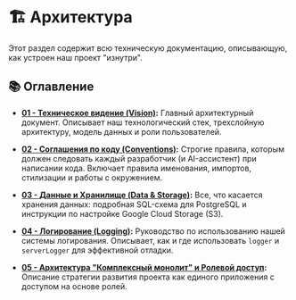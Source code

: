 # 🏗️ Архитектура

Этот раздел содержит всю техническую документацию, описывающую, как устроен наш проект "изнутри".

## 📚 Оглавление

- **[01 - Техническое видение (Vision)](./01-vision.md):**
  Главный архитектурный документ. Описывает наш технологический стек, трехслойную архитектуру, модель данных и роли пользователей.

- **[02 - Соглашения по коду (Conventions)](./02-conventions.md):**
  Строгие правила, которым должен следовать каждый разработчик (и AI-ассистент) при написании кода. Включает правила именования, импортов, стилизации и работы с окружением.

- **[03 - Данные и Хранилище (Data & Storage)](./03-data-and-storage.md):**
  Все, что касается хранения данных: подробная SQL-схема для PostgreSQL и инструкции по настройке Google Cloud Storage (S3).

- **[04 - Логирование (Logging)](./04-logging.md):**
  Руководство по использованию нашей системы логирования. Описывает, как и где использовать `logger` и `serverLogger` для эффективной отладки.

- **[05 - Архитектура "Комплексный монолит" и Ролевой доступ](./05-role-based-access.md):**
  Описание стратегии развития проекта как единого приложения с доступом на основе ролей.
